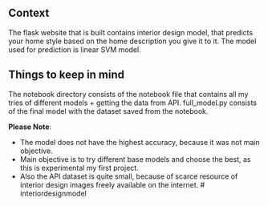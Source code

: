 ## Context

The flask website that is built contains interior design model, that predicts your home style based on the home description you give it to it.
The model used for prediction is linear SVM model.

## Things to keep in mind
The notebook directory consists of the notebook file that contains all my tries of different models + getting the data from API.
full_model.py consists of the final model with the dataset saved from the notebook.

**Please Note**:
- The model does not have the highest accuracy, because it was not main objective.
- Main objective is to try different base models and choose the best, as this is experimental my first project.
- Also the API dataset is quite small, because of scarce resource of interior design images freely available on the internet.
#   i n t e r i o r d e s i g n m o d e l  
 